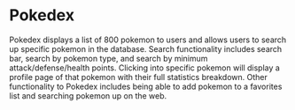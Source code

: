 # Pokedex
Pokedex displays a list of 800 pokemon to users and allows users to search up specific pokemon in the database. Search functionality includes search bar, search by pokemon type, and search by minimum attack/defense/health points. Clicking into specific pokemon will display a profile page of that pokemon with their full statistics breakdown. Other functionality to Pokedex includes being able to add pokemon to a favorites list and searching pokemon up on the web.
